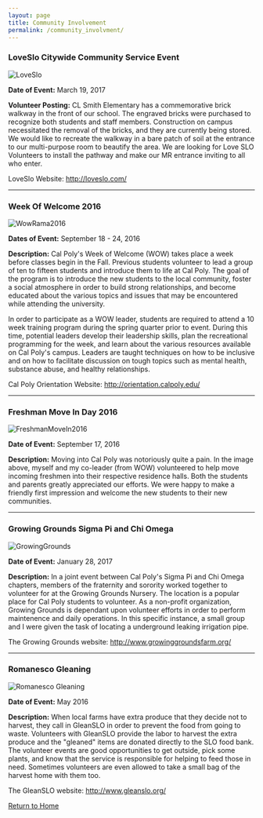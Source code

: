 ```yaml
---
layout: page
title: Community Involvement
permalink: /community_involvment/
---
```


### LoveSlo Citywide Community Service Event

![LoveSlo](https://jonscott20.github.io/Files/Images/LoveSloCLSmithElementary.jpg)

**Date of Event:** March 19, 2017

**Volunteer Posting:** CL Smith Elementary has a commemorative brick walkway in the front of our school. The engraved bricks were purchased to recognize both students and staff members. Construction on campus necessitated the removal of the bricks, and they are currently being stored. We would like to recreate the walkway in a bare patch of soil at the entrance to our multi-purpose room to beautify the area. We are looking for Love SLO Volunteers to install the pathway and make our MR entrance inviting to all who enter. 

LoveSlo Website: <http://loveslo.com/>

--------

### Week Of Welcome 2016
![WowRama2016](https://jonscott20.github.io/Files/Images/WowRama2016.jpg)

**Dates of Event:** September 18 - 24, 2016

**Description:**
Cal Poly's Week of Welcome (WOW) takes place a week before classes begin in the Fall. Previous students volunteer to lead a group of ten to fifteen students and introduce them to life at Cal Poly. The goal of the program is to introduce the new students to the local community, foster a social atmosphere in order to build strong relationships, and become educated about the various topics and issues that may be encountered while attending the university. 

In order to participate as a WOW leader, students are required to attend a 10 week training program during the spring quarter prior to event. During this time, potential leaders develop their leadership skills, plan the recreational programming for the week, and learn about the various resources available on Cal Poly's campus. Leaders are taught techniques on how to be inclusive and on how to facilitate discussion on tough topics such as mental health, substance abuse, and healthy relationships. 

Cal Poly Orientation Website: <http://orientation.calpoly.edu/>

---------

### Freshman Move In Day 2016
![FreshmanMoveIn2016](https://jonscott20.github.io/Files/Images/FreshmanMoveIn2016.jpg)

**Date of Event:** September 17, 2016

**Description:**
Moving into Cal Poly was notoriously quite a pain. In the image above, myself and my co-leader (from WOW) volunteered to help move incoming freshmen into their respective residence halls. Both the students and parents greatly appreciated our efforts. We were happy to make a friendly first impression and welcome the new students to their new communities.

--------


### Growing Grounds Sigma Pi and Chi Omega

![GrowingGrounds](https://jonscott20.github.io/Files/Images/GrowingGrounds.jpg)

**Date of Event:** January 28, 2017

**Description:**
In a joint event between Cal Poly's Sigma Pi and Chi Omega chapters, members of the fraternity and sorority worked together to volunteer for at the Growing Grounds Nursery. The location is a popular place for Cal Poly students to volunteer. As a non-profit organization, Growing Grounds is dependant upon volunteer efforts in order to perform maintenence and daily operations. In this specific instance, a small group and I were given the task of locating a underground leaking irrigation pipe. 

The Growing Grounds website: <http://www.growinggroundsfarm.org/>

---------

### Romanesco Gleaning

![Romanesco Gleaning](https://jonscott20.github.io/Files/Images/GleanSlo2016.jpg)

**Date of Event:** May 2016

**Description:**
When local farms have extra produce that they decide not to harvest, they call in GleanSLO in order to prevent the food from going to waste. Volunteers with GleanSLO provide the labor to harvest the extra produce and the "gleaned" items are donated directly to the SLO food bank. The volunteer events are good opportunities to get outside, pick some plants, and know that the service is responsible for helping to feed those in need. Sometimes volunteers are even allowed to take a small bag of the harvest home with them too.


The GleanSLO website: <http://www.gleanslo.org/>

[Return to Home](https://jonscott20.github.io/)



